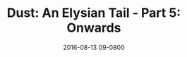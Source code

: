 ---
layout: entry.pug
title: "Dust: An Elysian Tail - Part 5: Onwards"
date: 2016-08-13 09-0800
publishDate: 2018-12-01 09-0800
categories: playthroughs dust-aet dust dust-an-elysian-tail
draft: true
---